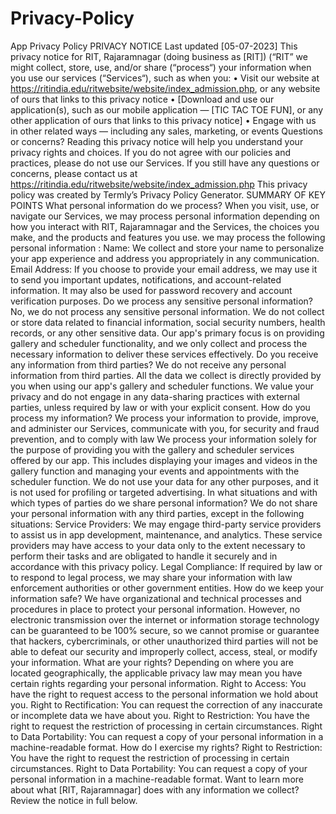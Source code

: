 # Privacy-Policy
App Privacy Policy 
PRIVACY NOTICE
Last updated [05-07-2023]
This privacy notice for RIT, Rajaramnagar  (doing business as [RIT]) (“RIT” we might collect, store, use, and/or share (“process“) your information when you use our services (“Services“), such as when you:
•	Visit our website at https://ritindia.edu/ritwebsite/website/index_admission.php, or any website of ours that links to this privacy notice
•	[Download and use our application(s), such as our mobile application — [TIC TAC TOE FUN], or any other application of ours that links to this privacy notice]
•	Engage with us in other related ways ― including any sales, marketing, or events
Questions or concerns? Reading this privacy notice will help you understand your privacy rights and choices. If you do not agree with our policies and practices, please do not use our Services. If you still have any questions or concerns, please contact us at https://ritindia.edu/ritwebsite/website/index_admission.php
This privacy policy was created by Termly’s Privacy Policy Generator.
SUMMARY OF KEY POINTS
What personal information do we process? When you visit, use, or navigate our Services, we may process personal information depending on how you interact with RIT, Rajaramnagar and the Services, the choices you make, and the products and features you use.
we may process the following personal information :
Name: We collect and store your name to personalize your app experience and address you appropriately in any communication. Email Address: If you choose to provide your email address, we may use it to send you important updates, notifications, and account-related information. It may also be used for password recovery and account verification purposes.
Do we process any sensitive personal information? No, we do not process any sensitive personal information. We do not collect or store data related to financial information, social security numbers, health records, or any other sensitive data. Our app's primary focus is on providing gallery and scheduler functionality, and we only collect and process the necessary information to deliver these services effectively.
Do you receive any information from third parties? We do not receive any personal information from third parties. All the data we collect is directly provided by you when using our app's gallery and scheduler functions. We value your privacy and do not engage in any data-sharing practices with external parties, unless required by law or with your explicit consent.
How do you process my information? We process your information to provide, improve, and administer our Services, communicate with you, for security and fraud prevention, and to comply with law We process your information solely for the purpose of providing you with the gallery and scheduler services offered by our app. This includes displaying your images and videos in the gallery function and managing your events and appointments with the scheduler function. We do not use your data for any other purposes, and it is not used for profiling or targeted advertising.
In what situations and with which types of parties do we share personal information? 
We do not share your personal information with any third parties, except in the following situations: Service Providers: We may engage third-party service providers to assist us in app development, maintenance, and analytics. These service providers may have access to your data only to the extent necessary to perform their tasks and are obligated to handle it securely and in accordance with this privacy policy. Legal Compliance: If required by law or to respond to legal process, we may share your information with law enforcement authorities or other government entities.
How do we keep your information safe? We have organizational and technical processes and procedures in place to protect your personal information. However, no electronic transmission over the internet or information storage technology can be guaranteed to be 100% secure, so we cannot promise or guarantee that hackers, cybercriminals, or other unauthorized third parties will not be able to defeat our security and improperly collect, access, steal, or modify your information.
What are your rights? Depending on where you are located geographically, the applicable privacy law may mean you have certain rights regarding your personal information.
Right to Access: You have the right to request access to the personal information we hold about you. 
Right to Rectification: You can request the correction of any inaccurate or incomplete data we have about you.
Right to Restriction: You have the right to request the restriction of processing in certain circumstances. 
Right to Data Portability: You can request a copy of your personal information in a machine-readable format.
How do I exercise my rights? Right to Restriction: You have the right to request the restriction of processing in certain circumstances. Right to Data Portability: You can request a copy of your personal information in a machine-readable format.
Want to learn more about what [RIT, Rajaramnagar] does with any information we collect? Review the notice in full below.


